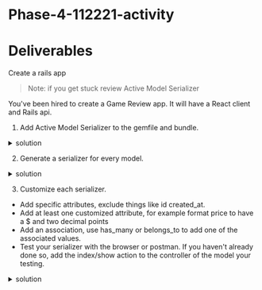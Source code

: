 # Phase-4-112221-activity

# Deliverables
Create a rails app 

>Note: if you get stuck review Active Model Serializer

You've been hired to create a Game Review app. It will have a React client and Rails api. 

1. Add Active Model Serializer to the gemfile and bundle.
 <details>
      <summary>
        solution 
      </summary>
      <hr/>
         <img src="assets/gem_AMS.png"
        alt="gem ams"
        style="margin-right: 10px;" />
      <hr/>
 </details>

2. Generate a serializer for every model.

 <details>
      <summary>
        solution 
      </summary>
      <hr/>
      rails g serializer game
      </br>
      rails g serializer review
        </br>
      rails g serializer user
      <hr/>
 </details>


3. Customize each serializer.
  - Add specific attributes, exclude things like id  created_at.
  - Add at least one customized attribute, for example format price to have a $ and two decimal points 
  - Add an association, use has_many or belongs_to to add one of the associated values. 
  - Test your serializer with the browser or postman. If you haven't already done so, add the index/show action to the controller of the model your testing.

   <details>
      <summary>
        solution 
      </summary>
      <hr/>
      <img src="assets/game_serializer.png" alt="game serializer" style="margin-right: 10px;" />
      <hr/>
 </details>